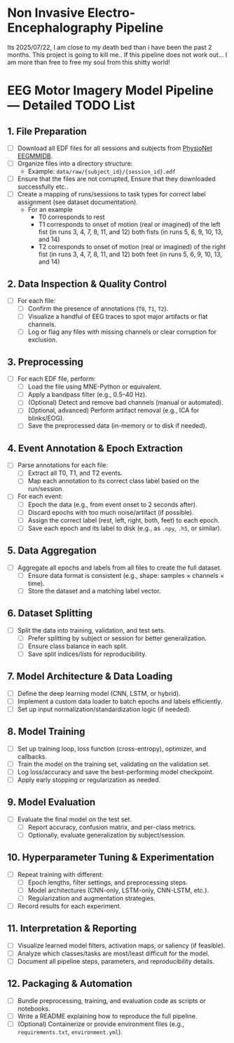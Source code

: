 # Non Invasive Electro-Encephalography Pipeline
Its 2025/07/22, I am close to my death bed than i have been the past 2 months. This project is going to kill me.. If this pipeline does not work out... I am more than free to free my soul from this shitty world!

# EEG Motor Imagery Model Pipeline — Detailed TODO List

## 1. File Preparation  
- [ ] Download all EDF files for all sessions and subjects from [PhysioNet EEGMMIDB](https://physionet.org/content/eegmmidb/1.0.0/).
- [ ] Organize files into a directory structure:
  - Example: `data/raw/{subject_id}/{session_id}.edf`
- [ ] Ensure that the files are not corrupted, Ensure that they downloaded successfully etc..
- [ ] Create a mapping of runs/sessions to task types for correct label assignment (see dataset documentation).
    - For an example
      - T0 corresponds to rest
      - T1 corresponds to onset of motion (real or imagined) of
the left fist (in runs 3, 4, 7, 8, 11, and 12)
both fists (in runs 5, 6, 9, 10, 13, and 14)
      - T2 corresponds to onset of motion (real or imagined) of
the right fist (in runs 3, 4, 7, 8, 11, and 12)
both feet (in runs 5, 6, 9, 10, 13, and 14)

## 2. Data Inspection & Quality Control  
- [ ] For each file:
  - [ ] Confirm the presence of annotations (`T0`, `T1`, `T2`).
  - [ ] Visualize a handful of EEG traces to spot major artifacts or flat channels.
  - [ ] Log or flag any files with missing channels or clear corruption for exclusion.

## 3. Preprocessing  
- [ ] For each EDF file, perform:
  - [ ] Load the file using MNE-Python or equivalent.
  - [ ] Apply a bandpass filter (e.g., 0.5–40 Hz).
  - [ ] (Optional) Detect and remove bad channels (manual or automated).
  - [ ] (Optional, advanced) Perform artifact removal (e.g., ICA for blinks/EOG).
  - [ ] Save the preprocessed data (in-memory or to disk if needed).

## 4. Event Annotation & Epoch Extraction  
- [ ] Parse annotations for each file:
  - [ ] Extract all T0, T1, and T2 events.
  - [ ] Map each annotation to its correct class label based on the run/session.
- [ ] For each event:
  - [ ] Epoch the data (e.g., from event onset to 2 seconds after).
  - [ ] Discard epochs with too much noise/artifact (if possible).
  - [ ] Assign the correct label (rest, left, right, both, feet) to each epoch.
  - [ ] Save each epoch and its label to disk (e.g., as `.npy`, `.h5`, or similar).

## 5. Data Aggregation  
- [ ] Aggregate all epochs and labels from all files to create the full dataset.
  - [ ] Ensure data format is consistent (e.g., shape: samples × channels × time).
  - [ ] Store the dataset and a matching label vector.

## 6. Dataset Splitting  
- [ ] Split the data into training, validation, and test sets.
  - [ ] Prefer splitting by subject or session for better generalization.
  - [ ] Ensure class balance in each split.
  - [ ] Save split indices/lists for reproducibility.

## 7. Model Architecture & Data Loading  
- [ ] Define the deep learning model (CNN, LSTM, or hybrid).
- [ ] Implement a custom data loader to batch epochs and labels efficiently.
- [ ] Set up input normalization/standardization logic (if needed).

## 8. Model Training  
- [ ] Set up training loop, loss function (cross-entropy), optimizer, and callbacks.
- [ ] Train the model on the training set, validating on the validation set.
- [ ] Log loss/accuracy and save the best-performing model checkpoint.
- [ ] Apply early stopping or regularization as needed.

## 9. Model Evaluation  
- [ ] Evaluate the final model on the test set.
  - [ ] Report accuracy, confusion matrix, and per-class metrics.
  - [ ] Optionally, evaluate generalization by subject/session.

## 10. Hyperparameter Tuning & Experimentation  
- [ ] Repeat training with different:
  - [ ] Epoch lengths, filter settings, and preprocessing steps.
  - [ ] Model architectures (CNN-only, LSTM-only, CNN-LSTM, etc.).
  - [ ] Regularization and augmentation strategies.
- [ ] Record results for each experiment.

## 11. Interpretation & Reporting  
- [ ] Visualize learned model filters, activation maps, or saliency (if feasible).
- [ ] Analyze which classes/tasks are most/least difficult for the model.
- [ ] Document all pipeline steps, parameters, and reproducibility details.

## 12. Packaging & Automation  
- [ ] Bundle preprocessing, training, and evaluation code as scripts or notebooks.
- [ ] Write a README explaining how to reproduce the full pipeline.
- [ ] (Optional) Containerize or provide environment files (e.g., `requirements.txt`, `environment.yml`).
